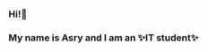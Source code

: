 ### Hi!👋
### My name is Asry and I am an ✨IT student✨

<!--
**crestcentmoon/crestcentmoon** is a ✨ _special_ ✨ repository because its `README.md` (this file) appears on your GitHub profile.

Here are some ideas to get you started:

### 🔭 Currently working as an IT intern
### 😄 Interested in building landing pages and front-end websites, also making mock-up designs
### 🌱 Currently learning Javascript

### 📫 Reach me at:
### https://twitter.com/crestcentmoon
### https://www.instagram.com/crest.centmoon/
### Showcasing my designs at dribbble.com/crestcentmoon


